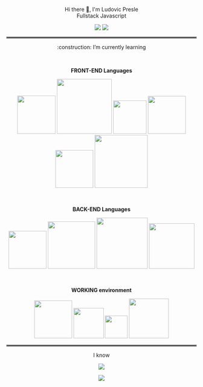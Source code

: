 <p align="center">
    Hi there 👋, I'm Ludovic Presle
    <br>
    Fullstack Javascript
</p>
<p align="center">
  <a href="https://www.linkedin.com/in/ludovic-presle"><img src="https://img.shields.io/badge/LinkedIn-0077B5?style=for-the-badge&logo=linkedin&logoColor=white"></a>
    <a href="mailto:ludovic.presle@gmail.com"><img src="https://img.shields.io/badge/Gmail-D14836?style=for-the-badge&logo=gmail&logoColor=white"></a>
</p>

<hr style="border:2px solid gray">

<p align="center">
:construction: I’m currently learning
    </p>
    <br>
    <p align="center">
<strong> FRONT-END Languages</strong>
    </p>
<p align="center">
  
<img src="https://img.shields.io/badge/html5-%23E34F26.svg?style=for-the-badge&logo=html5&logoColor=white" width="101">
    <img src="https://img.shields.io/badge/javascript-%23323330.svg?style=for-the-badge&logo=javascript&logoColor=%23F7DF1E" width="145">
    <img src="https://img.shields.io/badge/css3-grey?style=for-the-badge&logo=css3&logoColor=%231572B6" width="88">
    <img src="https://img.shields.io/badge/react-%2320232a.svg?style=for-the-badge&logo=react&logoColor=%2361DAFB" width="100">
    <img src="https://img.shields.io/badge/redux-%23593d88.svg?style=for-the-badge&logo=redux&logoColor=white" width="100">
     <img src="https://img.shields.io/badge/bootstrap-%238511FA.svg?style=for-the-badge&logo=bootstrap&logoColor=white" width="140">
    
</p>
<br>
    <p align="center">
<strong>BACK-END Languages</strong>
    </p>
<p align="center">
  <img src="https://img.shields.io/badge/node.js-6DA55F?style=for-the-badge&logo=node.js&logoColor=white" width="100">
    <img src="https://img.shields.io/badge/express.js-%23404d59.svg?style=for-the-badge&logo=express&logoColor=%2361DAFB" width="125">
    <img src="https://img.shields.io/badge/PostgreSQL-grey?style=for-the-badge&logo=PostgreSQL&logoColor=%2352B0E7" width="135">
    <img src="https://img.shields.io/badge/sequelize-grey?style=for-the-badge&logo=sequelize&logoColor=%2352B0E7" width="120">
</p>

<p align="center">
 
</p>
<br>
   <p align="center">
<strong>WORKING environment</strong>
    </p>
<p align="center">
  <img src="https://img.shields.io/badge/VSCode-grey?logo=visualstudiocode&logoColor=%23007ACC" width="100">
    <img src="https://img.shields.io/badge/Linux-grey?logo=linux&logoColor=%23FCC624"width="80">
    <img src="https://img.shields.io/badge/Git-grey?logo=git&logoColor=%23F05032"width="60">
    <img src="https://img.shields.io/badge/windows-grey?logo=windows&logoColor=%230078D4"width="105">
    

</p>
<hr style="border:2px solid gray">
<p align="center">
I know
</p>
<p align="center">
  <img src="https://user-images.githubusercontent.com/102413282/179761195-c146babd-f55c-4955-9370-5dc66687e284.png">
</p>
<p align="center">
<img src="https://user-images.githubusercontent.com/102413282/179765533-db4b496b-17d5-496d-90b5-a5b7c8286044.png">
</p>

